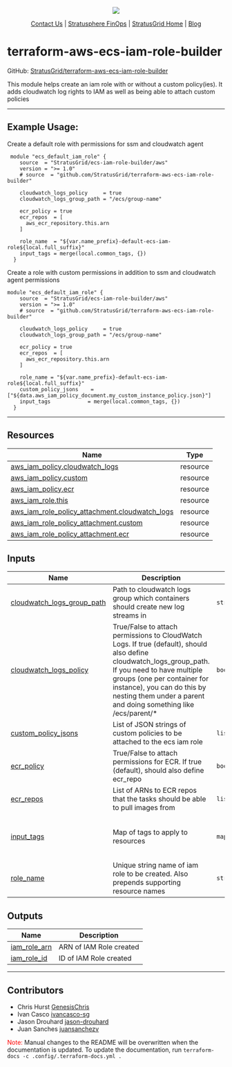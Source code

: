 <!-- BEGIN_TF_DOCS -->
<p align="center">
  <img src="https://github.com/StratusGrid/terraform-readme-template/blob/main/header/stratusgrid-logo-smaller.jpg?raw=true" />
  <p align="center">
    <a href="https://stratusgrid.com/book-a-consultation">Contact Us</a> |
    <a href="https://stratusgrid.com/cloud-cost-optimization-dashboard">Stratusphere FinOps</a> |
    <a href="https://stratusgrid.com">StratusGrid Home</a> |
    <a href="https://stratusgrid.com/blog">Blog</a>
  </p>
</p>

# terraform-aws-ecs-iam-role-builder

GitHub: [StratusGrid/terraform-aws-ecs-iam-role-builder](https://github.com/StratusGrid/terraform-aws-ecs-iam-role-builder)

This module helps create an iam role with or without a custom policy(ies). It adds cloudwatch log rights to IAM as well as being able to attach custom policies

---

## Example Usage:
Create a default role with permissions for ssm and cloudwatch agent

```hcl
 module "ecs_default_iam_role" {
    source  = "StratusGrid/ecs-iam-role-builder/aws"
    version = ">= 1.0"
    # source  = "github.com/StratusGrid/terraform-aws-ecs-iam-role-builder"
  
    cloudwatch_logs_policy     = true
    cloudwatch_logs_group_path = "/ecs/group-name"
  
    ecr_policy = true
    ecr_repos  = [
      aws_ecr_repository.this.arn
    ]
    
    role_name  = "${var.name_prefix}-default-ecs-iam-role${local.full_suffix}"
    input_tags = merge(local.common_tags, {})
  }
```

Create a role with custom permissions in addition to ssm and cloudwatch agent permissions

```hcl
module "ecs_default_iam_role" {
    source  = "StratusGrid/ecs-iam-role-builder/aws"
    version = ">= 1.0"
    # source  = "github.com/StratusGrid/terraform-aws-ecs-iam-role-builder"

    cloudwatch_logs_policy     = true
    cloudwatch_logs_group_path = "/ecs/group-name"

    ecr_policy = true
    ecr_repos  = [
      aws_ecr_repository.this.arn
    ]

    role_name = "${var.name_prefix}-default-ecs-iam-role${local.full_suffix}"
    custom_policy_jsons    = ["${data.aws_iam_policy_document.my_custom_instance_policy.json}"]
    input_tags            = merge(local.common_tags, {})
  }
```
---

## Resources

| Name | Type |
|------|------|
| [aws_iam_policy.cloudwatch_logs](https://registry.terraform.io/providers/hashicorp/aws/latest/docs/resources/iam_policy) | resource |
| [aws_iam_policy.custom](https://registry.terraform.io/providers/hashicorp/aws/latest/docs/resources/iam_policy) | resource |
| [aws_iam_policy.ecr](https://registry.terraform.io/providers/hashicorp/aws/latest/docs/resources/iam_policy) | resource |
| [aws_iam_role.this](https://registry.terraform.io/providers/hashicorp/aws/latest/docs/resources/iam_role) | resource |
| [aws_iam_role_policy_attachment.cloudwatch_logs](https://registry.terraform.io/providers/hashicorp/aws/latest/docs/resources/iam_role_policy_attachment) | resource |
| [aws_iam_role_policy_attachment.custom](https://registry.terraform.io/providers/hashicorp/aws/latest/docs/resources/iam_role_policy_attachment) | resource |
| [aws_iam_role_policy_attachment.ecr](https://registry.terraform.io/providers/hashicorp/aws/latest/docs/resources/iam_role_policy_attachment) | resource |

## Inputs

| Name | Description | Type | Default | Required |
|------|-------------|------|---------|:--------:|
| <a name="input_cloudwatch_logs_group_path"></a> [cloudwatch\_logs\_group\_path](#input\_cloudwatch\_logs\_group\_path) | Path to cloudwatch logs group which containers should create new log streams in | `string` | n/a | yes |
| <a name="input_cloudwatch_logs_policy"></a> [cloudwatch\_logs\_policy](#input\_cloudwatch\_logs\_policy) | True/False to attach permissions to CloudWatch Logs. If true (default), should also define cloudwatch\_logs\_group\_path. If you need to have multiple groups (one per container for instance), you can do this by nesting them under a parent and doing something like /ecs/parent/* | `bool` | `true` | no |
| <a name="input_custom_policy_jsons"></a> [custom\_policy\_jsons](#input\_custom\_policy\_jsons) | List of JSON strings of custom policies to be attached to the ecs iam role | `list(string)` | `[]` | no |
| <a name="input_ecr_policy"></a> [ecr\_policy](#input\_ecr\_policy) | True/False to attach permissions for ECR. If true (default), should also define ecr\_repo | `bool` | `false` | no |
| <a name="input_ecr_repos"></a> [ecr\_repos](#input\_ecr\_repos) | List of ARNs to ECR repos that the tasks should be able to pull images from | `list(string)` | `null` | no |
| <a name="input_input_tags"></a> [input\_tags](#input\_input\_tags) | Map of tags to apply to resources | `map(string)` | <pre>{<br>  "Developer": "StratusGrid",<br>  "Provisioner": "Terraform"<br>}</pre> | no |
| <a name="input_role_name"></a> [role\_name](#input\_role\_name) | Unique string name of iam role to be created. Also prepends supporting resource names | `string` | n/a | yes |

## Outputs

| Name | Description |
|------|-------------|
| <a name="output_iam_role_arn"></a> [iam\_role\_arn](#output\_iam\_role\_arn) | ARN of IAM Role created |
| <a name="output_iam_role_id"></a> [iam\_role\_id](#output\_iam\_role\_id) | ID of IAM Role created |

---

## Contributors
- Chris Hurst [GenesisChris](https://github.com/GenesisChris)
- Ivan Casco [ivancasco-sg](https://github.com/ivancasco-sg)
- Jason Drouhard [jason-drouhard](https://github.com/jason-drouhard)
- Juan Sanches [juansanchezv](https://github.com/juanssanchezv)

<span style="color:red">Note:</span> Manual changes to the README will be overwritten when the documentation is updated. To update the documentation, run `terraform-docs -c .config/.terraform-docs.yml .`
<!-- END_TF_DOCS -->